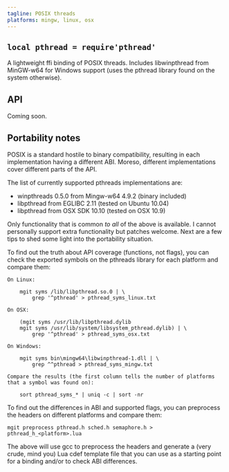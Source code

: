 ```yaml
---
tagline: POSIX threads
platforms: mingw, linux, osx
---
```


## `local pthread = require'pthread'`

A lightweight ffi binding of POSIX threads. Includes libwinpthread from
MinGW-w64 for Windows support (uses the pthread library found on the
system otherwise).

## API

Coming soon.

## Portability notes

POSIX is a standard hostile to binary compatibility, resulting in each
implementation having a different ABI. Moreso, different implementations
cover different parts of the API.

The list of currently supported pthreads implementations are:

  * winpthreads 0.5.0 from Mingw-w64 4.9.2 (binary included)
  * libpthread from EGLIBC 2.11 (tested on Ubuntu 10.04)
  * libpthread from OSX SDK 10.10 (tested on OSX 10.9)

Only functionality that is common _to all_ of the above is available.
I cannot personally support extra functionality but patches welcome.
Next are a few tips to shed some light into the portability situation.

To find out the truth about API coverage (functions, not flags),
you can check the exported symbols on the pthreads library for each
platform and compare them:

	On Linux:

		mgit syms /lib/libpthread.so.0 | \
			grep '^pthread' > pthread_syms_linux.txt

	On OSX:

		(mgit syms /usr/lib/libpthread.dylib
		mgit syms /usr/lib/system/libsystem_pthread.dylib) | \
			grep '^pthread' > pthread_syms_osx.txt

	On Windows:

		mgit syms bin\mingw64\libwinpthread-1.dll | \
			grep ^^pthread > pthread_syms_mingw.txt

	Compare the results (the first column tells the number of platforms
	that a symbol was found on):

		sort pthread_syms_* | uniq -c | sort -nr

To find out the differences in ABI and supported flags, you can preprocess
the headers on different platforms and compare them:

	mgit preprocess pthread.h sched.h semaphore.h > pthread_h_<platform>.lua

The above will use gcc to preprocess the headers and generate a
(very crude, mind you) Lua cdef template file that you can use
as a starting point for a binding and/or to check ABI differences.

